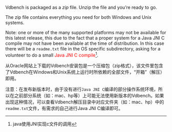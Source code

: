Vdbench is packaged as a *zip* file. Unzip the file and you’re ready to go.

The zip file contains everything you need for both Windows and Unix systems.

Note: one or more of the many supported platforms may not be available for this latest release, this due to the fact that a proper system for a Java JNI C compile may not have been available at the time of distribution. In this case there will be a `readme.txt` file in the OS specific subdirectory, asking for a volunteer to do a small <font color="#FF00000">Java JNI C compile</font>[^ 1 ].



从Oracle网站上下载的Vdbench安装包是一个压缩包（zip格式），该文件里包含了Vdbench在Windows和Unix系统上运行时所依赖的全部文件，“开箱”（解压）即用。

注意：在发布新版本时，由于没有进行`Java JNI C`编译的部分操作系统环境，所以在之前部分系统（如：mac、hp等）上可能无法使用新版本的Vdbench。如果出现这种情况，可以查看Vdbench解压目录中对应文件夹（如：mac、hp）中的`readme.txt`文件，有需求的自己进行Java JNI C编译即可。



[^ 1 ]: java使用JNI实现c文件的调用